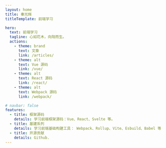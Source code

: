 ```yaml
---
layout: home
title: 秦光辉
titleTemplate: 前端学习

hero:
  text: 前端学习
  tagline: 心如花木，向阳而生。
  actions:
    - theme: brand
      text: 文章
      link: /articles/
    - theme: alt
      text: Vue 源码
      link: /vue/
    - theme: alt
      text: React 源码
      link: /react/
    - theme: alt
      text: Webpack 源码
      link: /webpack/

# navbar: false
features:
  - title: 框架源码
    details: 学习前端框架源码：Vue、React、Svelte 等。
  - title: 基建系列
    details: 学习前端基础构建工具： Webpack、Rollup、Vite、Esbuild、Babel 等。
  - title: 开源贡献
    details: Github.
---
```


<style>
 @media (min-width: 960px) {
  .image-src {
    max-width: 256px !important;
  }
 }
</style>
